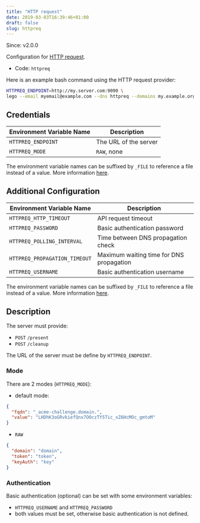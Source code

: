 ```yaml
---
title: "HTTP request"
date: 2019-03-03T16:39:46+01:00
draft: false
slug: httpreq
---
```


<!-- THIS DOCUMENTATION IS AUTO-GENERATED. PLEASE DO NOT EDIT. -->
<!-- providers/dns/httpreq/httpreq.toml -->
<!-- THIS DOCUMENTATION IS AUTO-GENERATED. PLEASE DO NOT EDIT. -->

Since: v2.0.0

Configuration for [HTTP request](/lego/dns/httpreq/).


<!--more-->

- Code: `httpreq`

Here is an example bash command using the HTTP request provider:

```bash
HTTPREQ_ENDPOINT=http://my.server.com:9090 \
lego --email myemail@example.com --dns httpreq --domains my.example.org run
```




## Credentials

| Environment Variable Name | Description |
|-----------------------|-------------|
| `HTTPREQ_ENDPOINT` | The URL of the server |
| `HTTPREQ_MODE` | `RAW`, none |

The environment variable names can be suffixed by `_FILE` to reference a file instead of a value.
More information [here](/lego/dns/#configuration-and-credentials).


## Additional Configuration

| Environment Variable Name | Description |
|--------------------------------|-------------|
| `HTTPREQ_HTTP_TIMEOUT` | API request timeout |
| `HTTPREQ_PASSWORD` | Basic authentication password |
| `HTTPREQ_POLLING_INTERVAL` | Time between DNS propagation check |
| `HTTPREQ_PROPAGATION_TIMEOUT` | Maximum waiting time for DNS propagation |
| `HTTPREQ_USERNAME` | Basic authentication username |

The environment variable names can be suffixed by `_FILE` to reference a file instead of a value.
More information [here](/lego/dns/#configuration-and-credentials).

## Description

The server must provide:

- `POST` `/present`
- `POST` `/cleanup`

The URL of the server must be define by `HTTPREQ_ENDPOINT`.

### Mode

There are 2 modes (`HTTPREQ_MODE`):

- default mode:
```json
{
  "fqdn": "_acme-challenge.domain.",
  "value": "LHDhK3oGRvkiefQnx7OOczTY5Tic_xZ6HcMOc_gmtoM"
}
```

- `RAW`
```json
{
  "domain": "domain",
  "token": "token",
  "keyAuth": "key"
}
```

### Authentication

Basic authentication (optional) can be set with some environment variables:

- `HTTPREQ_USERNAME` and `HTTPREQ_PASSWORD`
- both values must be set, otherwise basic authentication is not defined.





<!-- THIS DOCUMENTATION IS AUTO-GENERATED. PLEASE DO NOT EDIT. -->
<!-- providers/dns/httpreq/httpreq.toml -->
<!-- THIS DOCUMENTATION IS AUTO-GENERATED. PLEASE DO NOT EDIT. -->
